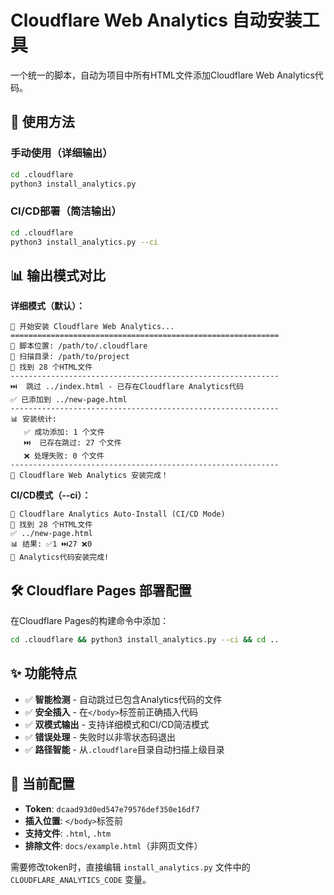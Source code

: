 # Cloudflare Web Analytics 自动安装工具

一个统一的脚本，自动为项目中所有HTML文件添加Cloudflare Web Analytics代码。

## 🚀 使用方法

### 手动使用（详细输出）
```bash
cd .cloudflare
python3 install_analytics.py
```

### CI/CD部署（简洁输出）
```bash
cd .cloudflare
python3 install_analytics.py --ci
```

## 📊 输出模式对比

**详细模式（默认）：**
```
🚀 开始安装 Cloudflare Web Analytics...
============================================================
📂 脚本位置: /path/to/.cloudflare
📂 扫描目录: /path/to/project
📄 找到 28 个HTML文件
------------------------------------------------------------
⏭️  跳过 ../index.html - 已存在Cloudflare Analytics代码
✅ 已添加到 ../new-page.html
------------------------------------------------------------
📊 安装统计:
   ✅ 成功添加: 1 个文件
   ⏭️  已存在跳过: 27 个文件
   ❌ 处理失败: 0 个文件
------------------------------------------------------------
🎉 Cloudflare Web Analytics 安装完成！
```

**CI/CD模式（--ci）：**
```
🔧 Cloudflare Analytics Auto-Install (CI/CD Mode)
📄 找到 28 个HTML文件
✅ ../new-page.html
📊 结果: ✅1 ⏭️27 ❌0
🎉 Analytics代码安装完成!
```

## 🛠️ Cloudflare Pages 部署配置

在Cloudflare Pages的构建命令中添加：

```bash
cd .cloudflare && python3 install_analytics.py --ci && cd ..
```

## ✨ 功能特点

- ✅ **智能检测** - 自动跳过已包含Analytics代码的文件
- ✅ **安全插入** - 在`</body>`标签前正确插入代码
- ✅ **双模式输出** - 支持详细模式和CI/CD简洁模式
- ✅ **错误处理** - 失败时以非零状态码退出
- ✅ **路径智能** - 从`.cloudflare`目录自动扫描上级目录

## 📝 当前配置

- **Token**: `dcaad93d0ed547e79576def350e16df7`
- **插入位置**: `</body>`标签前
- **支持文件**: `.html`, `.htm`
- **排除文件**: `docs/example.html`（非网页文件）

需要修改token时，直接编辑 `install_analytics.py` 文件中的 `CLOUDFLARE_ANALYTICS_CODE` 变量。 